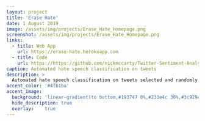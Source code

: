 ```yaml
---
layout: project
title: 'Erase Hate'
date: 1 August 2019
image: /assets/img/projects/Erase_Hate_Homepage.png
screenshot: /assets/img/projects/Erase_Hate_Homepage.png
links:
  - title: Web App
    url: https://erase-hate.herokuapp.com
  - title: Code
    url: https://https://github.com/nickmccarty/Twitter-Sentiment-Analysis
caption: Automated hate speech classification on tweets
description: >
  Automated hate speech classification on tweets selected and randomly sampled based on user-specified topic or Twitter handle in web app.
accent_color: '#4fb1ba'
accent_image:
  background: 'linear-gradient(to bottom,#193747 0%,#233e4c 30%,#3c929e 50%,#d5d5d4 70%,#cdccc8 100%)'
  hide_description: true
  overlay:    true
---
```

